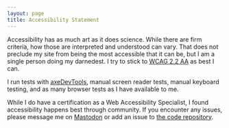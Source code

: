 ```yaml
---
layout: page
title: Accessibility Statement
---
```


Accessibility has as much art as it does science. While there are firm criteria, how those are interpreted and understood can vary. That does not preclude my site from being the most accessible that it can be, but I am a single person doing my darnedest. I try to stick to [WCAG 2.2 AA](https://www.w3.org/TR/WCAG22/) as best I can.

I run tests with [axeDevTools](https://www.deque.com/axe/devtools/), manual screen reader tests, manual keyboard testing, and as many browser tests as I have available to me.

While I do have a certification as a Web Accessibility Specialist, I found accessibility happens best through community. If you encounter any issues, please message me on [Mastodon](https://mastodon.social/@zastrow) or add an issue to [the code repository](https://github.com/zastrow/zastrow.co/issues).

